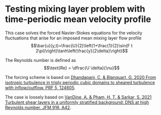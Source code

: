 # Testing mixing layer problem with time-periodic mean velocity profile

This case solves the forced Navier-Stokes equations for the velocity fluctuations that arise for an imposed mean mixing layer flow profile $$\bar{u}(y,t)=\frac{U}{2}\left(1+\frac{1}{2}\sin(F t 2\pi)\right)\tanh\left(\frac{y}{2\delta}\right)$$

The Reynolds number is defined as $$\text{Re} = \dfrac{U \delta}{\nu}$$

The forcing scheme is based on [Dhandapani, C. & Blanquart, G. 2020 From isotropic turbulence in triply periodic cubic domains to sheared turbulence with inflow/outflow. PRF 5, 124605](https://doi.org/10.1103/PhysRevFluids.5.124605).

The case is loosely based on [VanDine, A. & Pham, H. T. & Sarkar, S. 2021 Turbulent shear layers in a uniformly stratified background: DNS at high Reynolds number. JFM 916, A42](https://doi.org/10.1017/jfm.2021.212).